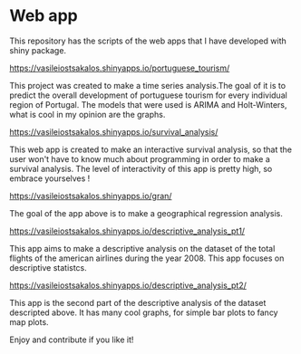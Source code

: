 # Web app
This repository has the scripts of the web apps that I have developed with shiny package.

https://vasileiostsakalos.shinyapps.io/portuguese_tourism/

This project was created to make a time series analysis.The goal of it is to predict the overall development of  portuguese tourism for every individual region of Portugal.
The models that were used is ARIMA and Holt-Winters, what is cool in my opinion are the graphs.

https://vasileiostsakalos.shinyapps.io/survival_analysis/

This web app is created to make an interactive survival analysis, so that the user won't have to know much about programming in order to make a survival analysis. The level of interactivity of this app is pretty high, so embrace yourselves ! 

https://vasileiostsakalos.shinyapps.io/gran/

The goal of the app above is to make a geographical regression analysis. 

https://vasileiostsakalos.shinyapps.io/descriptive_analysis_pt1/

This app aims to make a descriptive analysis on the dataset of the total flights of the american airlines during the year 2008. This app focuses on descriptive statistcs.

https://vasileiostsakalos.shinyapps.io/descriptive_analysis_pt2/

This app is the second part of the descriptive analysis of the dataset descripted above. It has many cool graphs, for simple bar plots to fancy map plots. 


Enjoy and contribute if you like it!

